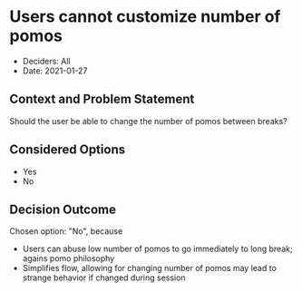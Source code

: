 # Users cannot customize number of pomos

* Deciders: All
* Date: 2021-01-27

## Context and Problem Statement

Should the user be able to change the number of pomos between breaks?

## Considered Options

* Yes
* No

## Decision Outcome

Chosen option: "No", because 
* Users can abuse low number of pomos to go immediately to long break; agains pomo philosophy
* Simplifies flow, allowing for changing number of pomos may lead to strange behavior if changed during session